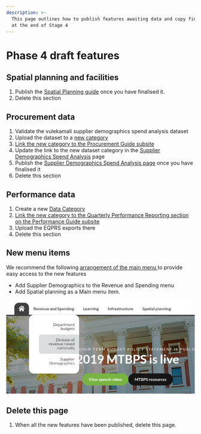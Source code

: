 ```yaml
---
description: >-
  This page outlines how to publish features awaiting data and copy finalisation
  at the end of Stage 4
---
```


# Phase 4 draft features

## Spatial planning and facilities

1. Publish the [Spatial Planning guide](https://vulekamali.gov.za/cms/pages/13/edit/) once you have finalised it.
2. Delete this section

## Procurement data

1. Validate the vulekamali supplier demographics spend analysis dataset
2. Upload the dataset to a [new category](../operations-actions/adding-modifying-information-on-the-site/adding-a-new-dataset-category.md)
3. [Link the new category to the Procurement Guide subsite](../operations-actions/adding-modifying-information-on-the-site/linking-a-dataset-category-to-a-guide.md)
4. Update the link to the new dataset category in the [Supplier Demographics Spend Analysis](https://vulekamali.gov.za/cms/pages/14/edit/) page
5. Publish the [Supplier Demographics Spend Analysis page](https://vulekamali.gov.za/cms/pages/14/edit/) once you have finalised it
6. Delete this section

## Performance data

1. Create a new [Data Category](../operations-actions/adding-modifying-information-on-the-site/adding-a-new-dataset-category.md)
2. [Link the new category to the Quarterly Performance Reporting section on the Performance Guide subsite](../operations-actions/adding-modifying-information-on-the-site/linking-a-dataset-category-to-a-guide.md)
3. Upload the EQPRS exports there
4. Delete this section

## New menu items

We recommend the following [arrangement of the main menu ](../operations-actions/adding-modifying-information-on-the-site/editing-the-menu-items.md)to provide easy access to the new features

* Add Supplier Demographics to the Revenue and Spending menu
* Add Spatial planning as a Main menu item.

![](../.gitbook/assets/screenshot_2020-03-27_17-30-54.png)

## Delete this page

1. When all the new features have been published, delete this page.



